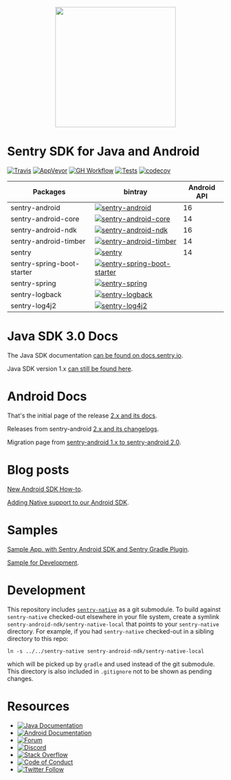 <p align="center">
  <a href="https://sentry.io" target="_blank" align="center">
    <img src="https://sentry-brand.storage.googleapis.com/sentry-logo-black.png" width="280">
  </a>
  <br />
</p>

Sentry SDK for Java and Android
===========
[![Travis](https://img.shields.io/travis/getsentry/sentry-java/ref/sentry-java-2?label=Travis)](https://travis-ci.com/getsentry/sentry-java)
[![AppVeyor](https://img.shields.io/appveyor/build/sentry/sentry-java?label=AppVeyor)](https://ci.appveyor.com/project/sentry/sentry-java)
[![GH Workflow](https://img.shields.io/github/workflow/status/getsentry/sentry-java/Workflow%20Ubuntu%20macOS?label=GH%20Workflow)](https://github.com/getsentry/sentry-java/actions)
[![Tests](https://img.shields.io/appveyor/tests/sentry/sentry-java/ref/sentry-java-2?compact_message)](https://ci.appveyor.com/project/sentry/sentry-java/branch/ref/sentry-java-2/tests)
[![codecov](https://codecov.io/gh/getsentry/sentry-java/branch/ref/sentry-java-2/graph/badge.svg)](https://codecov.io/gh/getsentry/sentry-java)

|      Packages          | bintray | Android API |
| ---------------------- | ------- | ------- |
| sentry-android | [![sentry-android](https://img.shields.io/bintray/v/getsentry/maven/io.sentry:sentry-android)](https://bintray.com/getsentry/maven/io.sentry:sentry-android?tab=overview) | 16 |
| sentry-android-core | [![sentry-android-core](https://img.shields.io/bintray/v/getsentry/maven/io.sentry:sentry-android-core)](https://bintray.com/getsentry/maven/io.sentry:sentry-android-core?tab=overview) | 14 |
| sentry-android-ndk | [![sentry-android-ndk](https://img.shields.io/bintray/v/getsentry/maven/io.sentry:sentry-android-ndk)](https://bintray.com/getsentry/maven/io.sentry:sentry-android-ndk?tab=overview) | 16 |
| sentry-android-timber | [![sentry-android-timber](https://img.shields.io/bintray/v/getsentry/maven/io.sentry:sentry-android-timber)](https://bintray.com/getsentry/maven/io.sentry:sentry-android-timber?tab=overview) | 14 |
| sentry | [![sentry](https://img.shields.io/bintray/v/getsentry/maven/io.sentry:sentry)](https://bintray.com/getsentry/maven/io.sentry:sentry?tab=overview) | 14 |
| sentry-spring-boot-starter | [![sentry-spring-boot-starter](https://img.shields.io/bintray/v/getsentry/maven/io.sentry:sentry-spring-boot-starter)](https://bintray.com/getsentry/maven/io.sentry:sentry-spring-boot-starter?tab=overview) | |
| sentry-spring | [![sentry-spring](https://img.shields.io/bintray/v/getsentry/maven/io.sentry:sentry-spring)](https://bintray.com/getsentry/maven/io.sentry:sentry-spring?tab=overview) | |
| sentry-logback | [![sentry-logback](https://img.shields.io/bintray/v/getsentry/maven/io.sentry:sentry-logback)](https://bintray.com/getsentry/maven/io.sentry:sentry-logback?tab=overview) | |
| sentry-log4j2 | [![sentry-log4j2](https://img.shields.io/bintray/v/getsentry/maven/io.sentry:sentry-log4j2)](https://bintray.com/getsentry/maven/io.sentry:sentry-log4j2?tab=overview) | |


# Java SDK 3.0 Docs

The Java SDK documentation [can be found on docs.sentry.io](https://docs.sentry.io/platforms/java/).

Java SDK version 1.x [can still be found here](https://docs.sentry.io/clients/java/).

# Android Docs

That's the initial page of the release [2.x and its docs](https://docs.sentry.io/platforms/android).

Releases from sentry-android [2.x and its changelogs](https://github.com/getsentry/sentry-android/releases).

Migration page from [sentry-android 1.x to sentry-android 2.0](https://docs.sentry.io/platforms/android/migration/).

# Blog posts

[New Android SDK How-to](https://blog.sentry.io/2019/12/10/new-android-sdk-how-to).

[Adding Native support to our Android SDK](https://blog.sentry.io/2019/11/25/adding-native-support-to-our-android-sdk).

# Samples

[Sample App. with Sentry Android SDK and Sentry Gradle Plugin](https://github.com/getsentry/examples/tree/master/android).

[Sample for Development](https://github.com/getsentry/sentry-java/tree/main/sentry-samples).

# Development

This repository includes [`sentry-native`](https://github.com/getsentry/sentry-native/) as a git submodule.
To build against `sentry-native` checked-out elsewhere in your file system, create a symlink `sentry-android-ndk/sentry-native-local` that points to your `sentry-native` directory.
For example, if you had `sentry-native` checked-out in a sibling directory to this repo:

`ln -s ../../sentry-native sentry-android-ndk/sentry-native-local`

which will be picked up by `gradle` and used instead of the git submodule.
This directory is also included in `.gitignore` not to be shown as pending changes.

# Resources

* [![Java Documentation](https://img.shields.io/badge/documentation-sentry.io-green.svg?label=java%20docs)](https://docs.sentry.io/platforms/java/)
* [![Android Documentation](https://img.shields.io/badge/documentation-sentry.io-green.svg?label=android%20docs)](https://docs.sentry.io/platforms/android/)
* [![Forum](https://img.shields.io/badge/forum-sentry-green.svg)](https://forum.sentry.io/c/sdks)
* [![Discord](https://img.shields.io/discord/621778831602221064)](https://discord.gg/Ww9hbqr)
* [![Stack Overflow](https://img.shields.io/badge/stack%20overflow-sentry-green.svg)](http://stackoverflow.com/questions/tagged/sentry)
* [![Code of Conduct](https://img.shields.io/badge/code%20of%20conduct-sentry-green.svg)](https://github.com/getsentry/.github/blob/master/CODE_OF_CONDUCT.md)
* [![Twitter Follow](https://img.shields.io/twitter/follow/getsentry?label=getsentry&style=social)](https://twitter.com/intent/follow?screen_name=getsentry)
